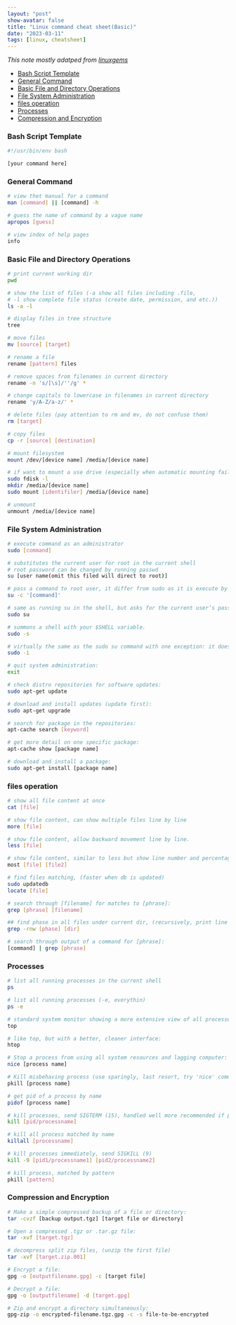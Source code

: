 ```yaml
---
layout: "post"
show-avatar: false
title: "Linux command cheat sheet(Basic)"
date: "2023-03-11"
tags: [linux, cheatsheet]
---
```



*This note mostly adatped from [linuxgems](https://github.com/kevinthew/linuxgems)*


- [Bash Script Template](#bash-script-template)
- [General Command](#general-command)
- [Basic File and Directory Operations](#basic-file-and-directory-operations)
- [File System Administration](#file-system-administration)
- [files operation](#files-operation)
- [Processes](#processes)
- [Compression and Encryption](#compression-and-encryption)




### Bash Script Template
```bash
#!/usr/bin/env bash

[your command here]
```

### General Command
```bash
# view thet manual for a command
man [command] || [command] -h

# guess the name of command by a vague name
apropos [guess]

# view index of help pages
info
```

### Basic File and Directory Operations
```bash
# print current working dir
pwd

# show the list of files (-a show all files including .file, 
# -l show complete file status (create date, permission, and etc.))
ls -a -l

# display files in tree structure
tree

# move files
mv [source] [target]

# rename a file
rename [pattern] files

# remove spaces from filenames in current directory
rename -n 's/[\s]/''/g' *

# change capitals to lowercase in filenames in current directory
rename 'y/A-Z/a-z/' *

# delete files (pay attention to rm and mv, do not confuse them)
rm [target]

# copy files
cp -r [source] [destination]

# mount filesystem
mount /dev/[device name] /media/[device name]

# if want to mount a use drive (especially when automatic mounting failed)
sudo fdisk -l
mkdir /media/[device name]
sudo mount [identifiler] /media/[device name]

# unmount
unmount /media/[device name]
```


### File System Administration

```bash
# execute command as an administrator
sudo [command]

# substitutes the current user for root in the current shell
# root password can be changed by running passwd
su [user name(omit this filed will direct to root)]

# pass a command to root user, it differ from sudo as it is execute by root user
su -c '[command]'

# same as running su in the shell, but asks for the current user’s password rather than root
sudo su

# summons a shell with your $SHELL variable.
sudo -s

# virtually the same as the sudo su command with one exception: it does not directly interact with the root user.
sudo -i

# quit system administration:
exit

# check distro repositories for software updates:
sudo apt-get update

# download and install updates (update first):
sudo apt-get upgrade

# search for package in the repositories:
apt-cache search [keyword]

# get more detail on one specific package:
apt-cache show [package name]

# download and install a package:
sudo apt-get install [package name]

```


### files operation

```bash
# show all file content at once
cat [file]

# show file content, can show multiple files line by line
more [file]

# show file content, allow backward movement line by line.
less [file]

# show file content, similar to less but show line number and percentage
most [file] [file2]

# find files matching, (faster when db is updated)
sudo updatedb
locate [file]

# search through [filename] for matches to [phrase]:
grep [phrase] [filename]

## find phase in all files under current dir, (recursively, print line number, match words)
grep -rnw [phase] [dir]

# search through output of a command for [phrase]:
[command] | grep [phrase]
```


### Processes

```bash
# list all running processes in the current shell
ps

# list all running processes (-e, everythin)
ps -e

# standard system monitor showing a more extensive view of all processes and system resources
top

# like top, but with a better, cleaner interface:
htop

# Stop a process from using all system resources and lagging computer:
nice [process name]

# Kill misbehaving process (use sparingly, last resort, try 'nice' command first):
pkill [process name]

# get pid of a process by name
pidof [process name]

# kill processes, send SIGTERM (15), handled well more recommended if possible
kill [pid/processname]

# kill all process matched by name
killall [processname]

# kill processes immediately, send SIGKILL (9)
kill -9 [pid1/processname1] [pid2/processname2]

# kill process, matched by pattern
pkill [pattern]
```


### Compression and Encryption

```bash
# Make a simple compressed backup of a file or directory:
tar -cvzf [backup output.tgz] [target file or directory]

# Open a compressed .tgz or .tar.gz file:
tar -xvf [target.tgz]

# decompress split zip files, (unzip the first file)
tar -xvf [target.zip.001]

# Encrypt a file:
gpg -o [outputfilename.gpg] -c [target file]

# Decrypt a file:
gpg -o [outputfilename] -d [target.gpg]

# Zip and encrypt a directory simultaneously:
gpg-zip -o encrypted-filename.tgz.gpg -c -s file-to-be-encrypted
```